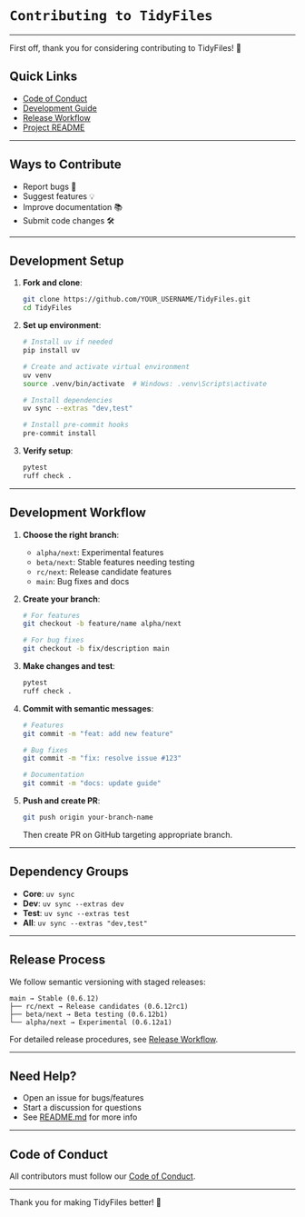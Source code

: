 # `Contributing to TidyFiles`

---

First off, thank you for considering contributing to TidyFiles! 🎉

## Quick Links
- [Code of Conduct](CODE_OF_CONDUCT.md)
- [Development Guide](docs/internal/DEVELOPMENT.md)
- [Release Workflow](docs/internal/RELEASE_WORKFLOW.md)
- [Project README](README.md)

---

## Ways to Contribute
- Report bugs 🐞
- Suggest features 💡
- Improve documentation 📚
- Submit code changes 🛠️

---

## Development Setup

1. **Fork and clone**:
   ```bash
   git clone https://github.com/YOUR_USERNAME/TidyFiles.git
   cd TidyFiles
   ```

2. **Set up environment**:
   ```bash
   # Install uv if needed
   pip install uv

   # Create and activate virtual environment
   uv venv
   source .venv/bin/activate  # Windows: .venv\Scripts\activate

   # Install dependencies
   uv sync --extras "dev,test"

   # Install pre-commit hooks
   pre-commit install
   ```

3. **Verify setup**:
   ```bash
   pytest
   ruff check .
   ```

---

## Development Workflow

1. **Choose the right branch**:
   - `alpha/next`: Experimental features
   - `beta/next`: Stable features needing testing
   - `rc/next`: Release candidate features
   - `main`: Bug fixes and docs

2. **Create your branch**:
   ```bash
   # For features
   git checkout -b feature/name alpha/next

   # For bug fixes
   git checkout -b fix/description main
   ```

3. **Make changes and test**:
   ```bash
   pytest
   ruff check .
   ```

4. **Commit with semantic messages**:
   ```bash
   # Features
   git commit -m "feat: add new feature"

   # Bug fixes
   git commit -m "fix: resolve issue #123"

   # Documentation
   git commit -m "docs: update guide"
   ```

5. **Push and create PR**:
   ```bash
   git push origin your-branch-name
   ```
   Then create PR on GitHub targeting appropriate branch.

---

## Dependency Groups
- **Core**: `uv sync`
- **Dev**: `uv sync --extras dev`
- **Test**: `uv sync --extras test`
- **All**: `uv sync --extras "dev,test"`

---

## Release Process
We follow semantic versioning with staged releases:
```
main → Stable (0.6.12)
├── rc/next → Release candidates (0.6.12rc1)
├── beta/next → Beta testing (0.6.12b1)
└── alpha/next → Experimental (0.6.12a1)
```

For detailed release procedures, see [Release Workflow](docs/internal/RELEASE_WORKFLOW.md).

---

## Need Help?
- Open an issue for bugs/features
- Start a discussion for questions
- See [README.md](README.md) for more info

---

## Code of Conduct
All contributors must follow our [Code of Conduct](CODE_OF_CONDUCT.md).

---
Thank you for making TidyFiles better! 🚀
